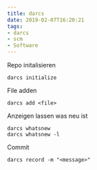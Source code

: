 ```yaml
---
title: darcs
date: 2019-02-07T16:20:21
tags:
- darcs
- scm
- Software
---
```


Repo initalisieren

    darcs initialize

File adden

    darcs add <file>

Anzeigen lassen was neu ist

    darcs whatsnew
    darcs whatsnew -l

Commit

    darcs record -m "<message>"

